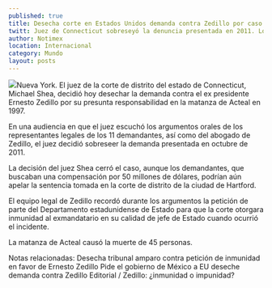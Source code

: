 ```yaml
---
published: true
title: Desecha corte en Estados Unidos demanda contra Zedillo por caso Acteal
twitt: Juez de Connecticut sobreseyó la denuncia presentada en 2011. Los demandantes podrían aún apelar en una corte de distrito de Hartford.
author: Notimex
location: Internacional
category: Mundo
layout: posts
---
```


![](http://i.imgur.com/51TTTiGm.jpg)Nueva York. El juez de la corte de distrito del estado de Connecticut, Michael Shea, decidió hoy desechar la demanda contra el ex presidente Ernesto Zedillo por su presunta responsabilidad en la matanza de Acteal en 1997.

En una audiencia en que el juez escuchó los argumentos orales de los representantes legales de los 11 demandantes, así como del abogado de Zedillo, el juez decidió sobreseer la demanda presentada en octubre de 2011.

La decisión del juez Shea cerró el caso, aunque los demandantes, que buscaban una compensación por 50 millones de dólares, podrían aún apelar la sentencia tomada en la corte de distrito de la ciudad de Hartford.

El equipo legal de Zedillo recordó durante los argumentos la petición de parte del Departamento estadunidense de Estado para que la corte otorgara inmunidad al exmandatario en su calidad de jefe de Estado cuando ocurrió el incidente.

La matanza de Acteal causó la muerte de 45 personas.

 

Notas relacionadas:
Desecha tribunal amparo contra petición de inmunidad en favor de Ernesto Zedillo
Pide el gobierno de México a EU deseche demanda contra Zedillo
Editorial / Zedillo: ¿inmunidad o impunidad?
